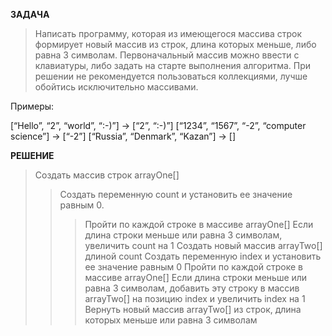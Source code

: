 **ЗАДАЧА**
>Написать программу, которая из имеющегося массива строк формирует новый массив из строк, длина которых меньше, либо равна 3 символам. Первоначальный массив можно ввести с клавиатуры, либо задать на старте выполнения алгоритма. При решении не рекомендуется пользоваться коллекциями, лучше обойтись исключительно массивами.

Примеры:

[“Hello”, “2”, “world”, “:-)”] → [“2”, “:-)”] [“1234”, “1567”, “-2”, “computer science”] → [“-2”] [“Russia”, “Denmark”, “Kazan”] → []

**РЕШЕНИЕ**
>Создать массив строк arrayOne[]
>>Создать переменную count и установить ее значение равным 0.
>>>Пройти по каждой строке в массиве arrayOne[]
>Если длина строки меньше или равна 3 символам, увеличить count на 1
>Создать новый массив arrayTwo[] длиной count
>Создать переменную index и установить ее значение равным 0
>Пройти по каждой строке в массиве arrayOne[]
>Если длина строки меньше или равна 3 символам, добавить эту строку в массив arrayTwo[] на позицию index и увеличить index на 1
>Вернуть новый массив arrayTwo[] из строк, длина которых меньше или равна 3 символам
